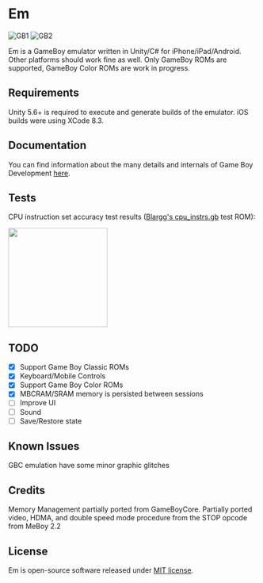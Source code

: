 
# Em

![GB1](https://thumbs.gfycat.com/PlainWellwornAffenpinscher-size_restricted.gif)
![GB2](https://thumbs.gfycat.com/WeirdHighKitty-size_restricted.gif)

Em is a GameBoy emulator written in Unity/C# for iPhone/iPad/Android. Other platforms should work fine as well.
Only GameBoy ROMs are supported, GameBoy Color ROMs are work in progress.

## Requirements

Unity 5.6+ is required to execute and generate builds of the emulator. iOS builds were using XCode 8.3.

## Documentation

You can find information about the many details and internals of Game Boy Development [here](https://github.com/avivace/awesome-gbdev).

## Tests

CPU instruction set accuracy test results ([Blargg's cpu_instrs.gb](http://gbdev.gg8.se/files/roms/blargg-gb-tests/) test ROM):

<img src="https://s23.postimg.org/uox8s2et7/Screen_Shot_2017-06-12_at_11.21.37_PM.png" width="200">

## TODO

- [x] Support Game Boy Classic ROMs
- [x] Keyboard/Mobile Controls
- [x] Support Game Boy Color ROMs
- [x] MBCRAM/SRAM memory is persisted between sessions
- [ ] Improve UI
- [ ] Sound
- [ ] Save/Restore state

## Known Issues

GBC emulation have some minor graphic glitches

## Credits

Memory Management partially ported from GameBoyCore.
Partially ported video, HDMA, and double speed mode procedure from the STOP opcode from MeBoy 2.2

## License

Em is open-source software released under [MIT license](https://en.wikipedia.org/wiki/MIT_License).
